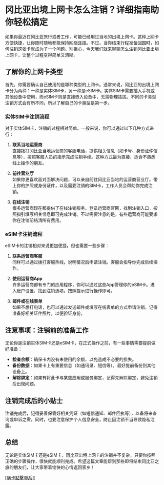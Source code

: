 # 冈比亚出境上网卡怎么注销？详细指南助你轻松搞定

如果你最近在冈比亚旅行或者工作，可能已经用过当地的出境上网卡。这种上网卡方便快捷，让你随时随地都能保持网络连接。不过，当你结束行程准备回国时，如何注销这张卡就成为了一个问题。别担心，今天我们就来聊聊怎么注销冈比亚出境上网卡，让整个过程变得简单又清晰。

## 了解你的上网卡类型

首先，你需要确认自己使用的是哪种类型的上网卡。通常来说，冈比亚的出境上网卡分为两种：一种是实体SIM卡，另一种是eSIM卡。实体SIM卡需要插入手机或其他设备中使用，而eSIM卡则是直接嵌入设备中，无需物理插拔。不同的卡类型注销方式会有所不同，所以了解自己的卡类型是第一步。

### 实体SIM卡注销流程

对于实体SIM卡，注销的过程相对简单。一般来说，你可以通过以下几种方式进行：

1. **联系当地运营商**  
   直接拨打冈比亚当地运营商的客服电话，提供相关信息（如卡号、身份证件信息等），按照客服人员的指示完成注销手续。这种方式最为直接，适合不熟悉线上操作的朋友。

2. **前往营业厅**  
   如果你更喜欢面对面解决问题，可以亲自前往冈比亚当地的运营商营业厅。带上你的护照或身份证件，以及需要注销的SIM卡，工作人员会帮助你完成注销。

3. **在线注销**  
   很多运营商现在都提供了在线注销服务。登录运营商官网，找到注销入口，按照指引填写相关信息即可完成注销。不过需要注意的是，有些运营商可能要求你在注销前结清所有费用。

### eSIM卡注销流程

eSIM卡的注销相对来说更加便捷，但也需要一些步骤：

1. **联系运营商客服**  
   同样可以通过拨打客服热线，说明情况后申请注销。客服会指导你完成后续操作。

2. **使用运营商App**  
   许多运营商都有专门的应用程序，你可以通过这些App管理你的eSIM卡。进入账户设置，找到注销选项，按照提示进行操作即可。

3. **邮件或在线表单**  
   如果不想打电话，也可以通过发送邮件或填写在线表单的方式申请注销。记得准备好相关证件照片，以便验证身份。

## 注意事项：注销前的准备工作

无论你是注销实体SIM卡还是eSIM卡，在正式操作之前，有一些事情需要提前做好准备：

- **检查余额**：确保卡内没有未使用的余额，以免造成不必要的损失。
- **备份数据**：如果卡上有重要信息（如通讯录、短信等），最好提前备份到其他设备上。
- **解除绑定**：如果有将此卡与某些应用或服务绑定，记得先解除绑定，避免注销后出现问题。

## 注销完成后的小贴士

注销完成后，记得妥善保管好相关凭证（如短信通知、邮件回执等），以备将来查询或申诉之需。同时，也要注意保护个人信息安全，防止因注销不当导致隐私泄露。

## 总结

无论是实体SIM卡还是eSIM卡，冈比亚出境上网卡的注销并不复杂，只要你按照正确的步骤操作，很快就能顺利完成。希望这篇文章能帮到那些即将结束冈比亚之旅的朋友们，让大家带着愉快的心情返回家乡！

[[購卡點擊聯系](https://t.me/s/esim1088)]]
